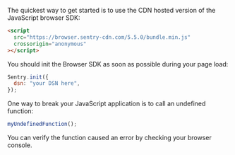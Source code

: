 The quickest way to get started is to use the CDN hosted version of the JavaScript browser SDK:

```html
<script
  src="https://browser.sentry-cdn.com/5.5.0/bundle.min.js"
  crossorigin="anonymous"
></script>
```

You should init the Browser SDK as soon as possible during your page load:

```javascript
Sentry.init({
  dsn: "your DSN here",
});
```

One way to break your JavaScript application is to call an undefined function:

```javascript
myUndefinedFunction();
```

You can verify the function caused an error by checking your browser console.
